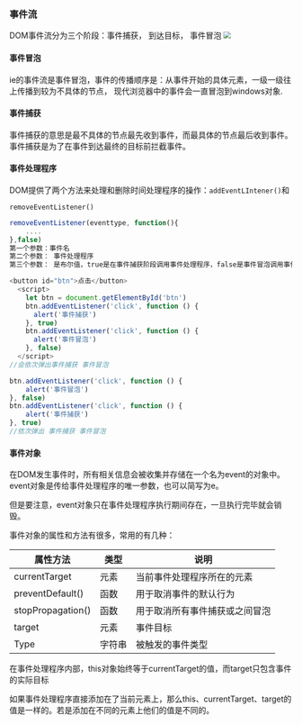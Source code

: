 ### 事件流
DOM事件流分为三个阶段：事件捕获， 到达目标， 事件冒泡
<img src="D:\Documents\Daily_Topic\Daily_Topic\event.png" style="zoom: 80%;" />


#### 事件冒泡
ie的事件流是事件冒泡，事件的传播顺序是：从事件开始的具体元素，一级一级往上传播到较为不具体的节点，
现代浏览器中的事件会一直冒泡到windows对象.

#### 事件捕获
事件捕获的意思是最不具体的节点最先收到事件，而最具体的节点最后收到事件。
事件捕获是为了在事件到达最终的目标前拦截事件。

#### 事件处理程序

DOM提供了两个方法来处理和删除时间处理程序的操作：`addEventLIntener()`和

`removeEventListener()`

```js
removeEventListener(eventtype, function(){
    ....
},false)
第一个参数：事件名
第二个参数： 事件处理程序
第三个参数： 是布尔值，true是在事件捕获阶段调用事件处理程序，false是事件冒泡调用事件处理程序
```

```js
<button id="btn">点击</button>
  <script>
    let btn = document.getElementById('btn')
    btn.addEventListener('click', function () {
      alert('事件捕获')
    }, true)
    btn.addEventListener('click', function () {
      alert('事件冒泡')
    }, false)
  </script>
//会依次弹出事件捕获 事件冒泡
```

```js
btn.addEventListener('click', function () {
    alert('事件冒泡')
}, false)
btn.addEventListener('click', function () {
    alert('事件捕获')
}, true)
//依次弹出 事件捕获 事件冒泡
```

#### 事件对象

在DOM发生事件时，所有相关信息会被收集并存储在一个名为event的对象中。event对象是传给事件处理程序的唯一参数，也可以简写为e。

但是要注意，event对象只在事件处理程序执行期间存在，一旦执行完毕就会销毁。

事件对象的属性和方法有很多，常用的有几种：

| 属性方法          | 类型   | 说明                           |
| ----------------- | ------ | ------------------------------ |
| currentTarget     | 元素   | 当前事件处理程序所在的元素     |
| preventDefault()  | 函数   | 用于取消事件的默认行为         |
| stopPropagation() | 函数   | 用于取消所有事件捕获或之间冒泡 |
| target            | 元素   | 事件目标                       |
| Type              | 字符串 | 被触发的事件类型               |

在事件处理程序内部，this对象始终等于currentTarget的值，而target只包含事件的实际目标

如果事件处理程序直接添加在了当前元素上，那么this、currentTarget、target的值是一样的。若是添加在不同的元素上他们的值是不同的。















